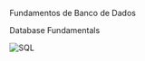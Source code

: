 Fundamentos de Banco de Dados   

Database Fundamentals

![SQL](../../Portfolio/curriculo/img/mariadb.svg)
